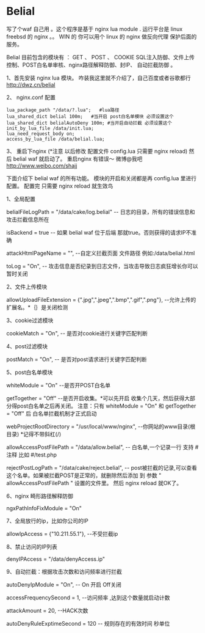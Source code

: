 Belial
======
写了个waf 自己用 。这个程序是基于 nginx lua module .  运行平台是 linux  freebsd 的 nginx 。。 WIN 的 你可以用个 linux 的 nginx 做反向代理 保护后面的服务。

Belial 目前包含的模块有 ： GET 、 POST 、 COOKIE SQL注入防御、文件上传控制、POST白名单审核、nginx路径解释防御、封IP、
自动拦截防御 。 


1、首先安装 nginx lua 模块。 咋装我这里就不介绍了，自己百度或者谷歌都行  http://dwz.cn/belial

2、 nginx.conf 配置

    lua_package_path "/data/?.lua";   #lua路径  
    lua_shared_dict belial 100m;   #当开启 post白名单模块 必须设置这个
    lua_shared_dict belialAutoDeny 100m; #当开启自动拦截 必须设置这个
    init_by_lua_file /data/init.lua;  
    lua_need_request_body on;
    access_by_lua_file /data/belial.lua;
    

3、 重启下nginx (*注意  以后修改 配置文件 config.lua  只需要 nginx reload) 然后 belial waf 就启动了。 重启nginx 有错误～ 微博@我吧
http://www.weibo.com/shajj 







下面介绍下 belial waf 的所有功能。 模块的开启和关闭都是再  config.lua 里进行配置。 配置完 只需要 nginx reload 就生效鸟


1、全局配置

belialFileLogPath = "/data/cake/log.belial"   -- 日志的目录，所有的错误信息和攻击拦截信息所在

isBackend = true  -- 如果 belial waf 位于后端 那就true。否则获得的请求IP不准确

attackHtmlPageName = "", --自定义拦截页面 文件路径  例如:/data/belial.html

toLog = "On", -- 攻击信息是否纪录到日志文件，当攻击导致日志疯狂增长你可以暂时关闭




2、文件上传模块

allowUploadFileExtension = {".jpg",".jpeg",".bmp",".gif",".png"}, --允许上传的扩展名。*｛｝是关闭检测




3、cookie过滤模块

cookieMatch = "On",  -- 是否对cookie进行关键字匹配判断



4、post过滤模块

postMatch   = "On",   -- 是否对post请求进行关键字匹配判断



5、post白名单模块

whiteModule = "On"  --是否开POST白名单

getTogether = "Off"  --是否开启收集。*可以先开启 收集个几天，然后获得大部分得post白名单之后再关闭。
注意：只有 whiteModule = "On" 和 getTogether = "Off" 后 白名单拦截机制才正式启动

webProjectRootDirectory = "/usr/local/www/nginx", --你网站的www目录(根目录) *记得不带斜杠(/)

allowAccessPostFilePath = "/data/allow.belial", -- 白名单,一个记录一行 支持  #  注释  比如 #/test.php

rejectPostLogPath = "/data/cake/reject.belial", -- post被拦截的记录,可以查看这个名单。如果被拦截POST是正常的，就删除然后添加
到  参数 " allowAccessPostFilePath " 设置的文件里。 然后  nginx reload 就OK了。



6、nginx 畸形路径解释防御

ngxPathInfoFixModule = "On"



7、全局放行的ip，比如你公司的IP

allowIpAccess = {"10.211.55.1"}, --不受拦截ip



8、禁止访问的IP列表

denyIPAccess = "/data/denyAccess.ip"



9、自动拦截：根据攻击次数和访问频率进行拦截

autoDenyIpModule = "On", -- On 开启   Off关闭

accessFrequencySecond = 1, --访问频率 ,达到这个数量就启动计数

attackAmount = 20, --HACK次数

autoDenyRuleExptimeSecond = 120 -- 规则存在的有效时间 秒单位


